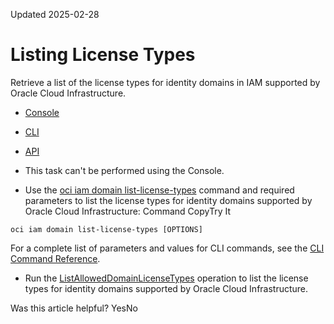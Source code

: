 Updated 2025-02-28
# Listing License Types
Retrieve a list of the license types for identity domains in IAM supported by Oracle Cloud Infrastructure.
  * [Console](https://docs.oracle.com/en-us/iaas/Content/Identity/domains/to-list-license-types.htm)
  * [CLI](https://docs.oracle.com/en-us/iaas/Content/Identity/domains/to-list-license-types.htm)
  * [API](https://docs.oracle.com/en-us/iaas/Content/Identity/domains/to-list-license-types.htm)


  * This task can't be performed using the Console.
  * Use the [oci iam domain list-license-types](https://docs.oracle.com/iaas/tools/oci-cli/latest/oci_cli_docs/cmdref/iam/domain/list-license-types.html) command and required parameters to list the license types for identity domains supported by Oracle Cloud Infrastructure:
Command
CopyTry It
```
oci iam domain list-license-types [OPTIONS]
```

For a complete list of parameters and values for CLI commands, see the [CLI Command Reference](https://docs.oracle.com/iaas/tools/oci-cli/latest).
  * Run the [ListAllowedDomainLicenseTypes](https://docs.oracle.com/iaas/api/#/en/identity/latest/Domain/ListAllowedDomainLicenseTypes) operation to list the license types for identity domains supported by Oracle Cloud Infrastructure.


Was this article helpful?
YesNo

